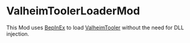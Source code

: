 # ValheimToolerLoaderMod

This Mod uses [BepInEx](https://valheim.thunderstore.io/package/denikson/BepInExPack_Valheim/) to load [ValheimTooler](https://github.com/Astropilot/ValheimTooler) without the need for DLL injection.